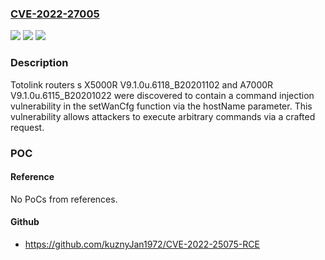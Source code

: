 ### [CVE-2022-27005](https://cve.mitre.org/cgi-bin/cvename.cgi?name=CVE-2022-27005)
![](https://img.shields.io/static/v1?label=Product&message=n%2Fa&color=blue)
![](https://img.shields.io/static/v1?label=Version&message=n%2Fa&color=blue)
![](https://img.shields.io/static/v1?label=Vulnerability&message=n%2Fa&color=brighgreen)

### Description

Totolink routers s X5000R V9.1.0u.6118_B20201102 and A7000R V9.1.0u.6115_B20201022 were discovered to contain a command injection vulnerability in the setWanCfg function via the hostName parameter. This vulnerability allows attackers to execute arbitrary commands via a crafted request.

### POC

#### Reference
No PoCs from references.

#### Github
- https://github.com/kuznyJan1972/CVE-2022-25075-RCE

